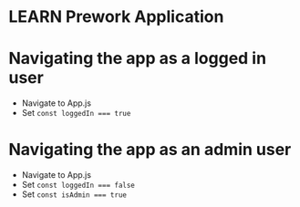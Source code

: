# LEARN Prework Application

# Navigating the app as a logged in user
- Navigate to App.js
- Set ```const loggedIn === true``` 

# Navigating the app as an admin user 
- Navigate to App.js 
- Set ```const loggedIn === false```
- Set ```const isAdmin === true``` 

